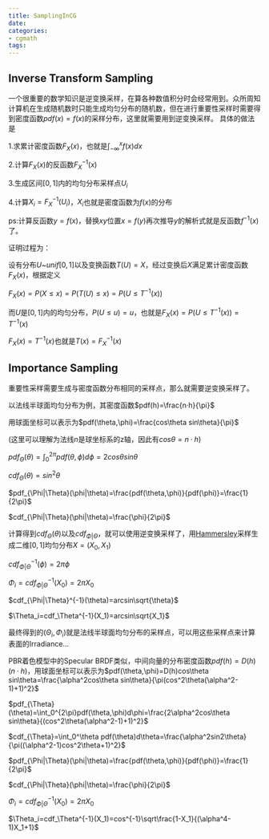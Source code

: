 ```yaml
---
title: SamplingInCG
date: 
categories:
- cgmath
tags:
---
```


## Inverse Transform Sampling

一个很重要的数学知识是逆变换采样，在算各种数值积分时会经常用到。众所周知计算机在生成随机数时只能生成均匀分布的随机数，但在进行重要性采样时需要得到密度函数$pdf(x)=f(x)$的采样分布，这里就需要用到逆变换采样。
具体的做法是

1.求累计密度函数$F_X(x)$，也就是$\int_{-\infty}^{x}f(x)dx$

2.计算$F_X(x)$的反函数$F_X^{-1}(x)$

3.生成区间$[0,1]$内的均匀分布采样点$U_i$


4.计算$X_i=F_X^{-1}(U_i)$，$X_i$也就是密度函数为$f(x)$的分布

ps:计算反函数$y=f(x)$，替换$xy$位置$x=f(y)$再次推导$y$的解析式就是反函数$f^{-1}(x)$了。

证明过程为：

设有分布$U$~$unif[0,1]$以及变换函数$T(U)=X$，经过变换后$X$满足累计密度函数$F_X(x)$，根据定义

$F_X(x)=P(X\leqslant x)=P(T(U)\leqslant x)=P(U\leqslant T^{-1}(x))$

而$U$是$[0,1]$内的均匀分布，$P(U\leqslant u)=u$，也就是$F_X(x)=P(U\leqslant T^{-1}(x))=T^{-1}(x)$

$F_X(x)=T^{-1}(x)$也就是$T(x)=F_X^{-1}(x)$

## Importance Sampling

重要性采样需要生成与密度函数分布相同的采样点，那么就需要逆变换采样了。

以法线半球面均匀分布为例，其密度函数$pdf(h)=\frac{n·h}{\pi}$

用球面坐标可以表示为$pdf(\theta,\phi)=\frac{cos\theta sin\theta}{\pi}$

(这里可以理解为法线$n$是球坐标系的z轴，因此有$cos\theta=n·h$)

$pdf_{\Theta}(\theta)=\int_0^{2\pi}pdf(\theta,\phi)d\phi=2cos\theta sin\theta$

$cdf_{\Theta}(\theta)=sin^2\theta$

$pdf_{\Phi|\Theta}(\phi|\theta)=\frac{pdf(\theta,\phi)}{pdf(\phi)}=\frac{1}{2\pi}$

$cdf_{\Phi|\Theta}(\phi|\theta)=\frac{\phi}{2\pi}$

计算得到$cdf_{\Theta}(\theta)$以及$cdf_{\Phi|\Theta}$，就可以使用逆变换采样了，用[Hammersley](https://blog.csdn.net/i_dovelemon/article/details/76599923)采样生成二维$[0,1]$均匀分布$X=(X_0,X_1)$

$cdf_{\Phi|\Theta}^{-1}(\phi)=2\pi \phi$

$\Phi_i=cdf_{\Phi|\Theta}^{-1}(X_0)=2\pi X_0$

$cdf_{\Phi|\Theta}^{-1}(\theta)=arcsin\sqrt{\theta}$

$\Theta_i=cdf_\Theta^{-1}(X_1)=arcsin\sqrt{X_1}$

最终得到的$(\Theta_i,\Phi_i)$就是法线半球面均匀分布的采样点，可以用这些采样点来计算表面的Irradiance...

PBR着色模型中的Specular BRDF类似，中间向量的分布密度函数$pdf(h)=D(h)(n·h)$，用球面坐标可以表示为$pdf(\theta,\phi)=D(h)cos\theta sin\theta=\frac{\alpha^2cos\theta sin\theta}{\pi(cos^2\theta(\alpha^2-1)+1)^2}$


$pdf_{\Theta}(\theta)=\int_0^{2\pi}pdf(\theta,\phi)d\phi=\frac{2\alpha^2cos\theta sin\theta}{(cos^2\theta(\alpha^2-1)+1)^2}$

$cdf_{\Theta}=\int_0^\theta pdf(\theta)d\theta=\frac{\alpha^2sin2\theta}{\pi((\alpha^2-1)cos^2\theta+1)^2}$

$pdf_{\Phi|\Theta}(\phi|\theta)=\frac{pdf(\theta,\phi)}{pdf(\phi)}=\frac{1}{2\pi}$

$cdf_{\Phi|\Theta}(\phi|\theta)=\frac{\phi}{2\pi}$



$\Phi_i=cdf_{\Phi|\Theta}^{-1}(X_0)=2\pi X_0$

$\Theta_i=cdf_\Theta^{-1}(X_1)=cos^{-1}\sqrt\frac{1-X_1}{(\alpha^4-1)X_1+1}$

